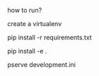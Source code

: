 how to run?


create a virtualenv 

pip install -r requirements.txt

pip install -e .


pserve development.ini
